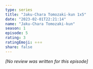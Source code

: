 ```yaml
---
type: series
title: "Jaku-Chara Tomozaki-kun 1x5"
date: "2023-02-01T22:21:14"
name: "Jaku-Chara Tomozaki-kun"
season: 1
episode: 5
rating: 3
ratingEmoji: ⭐️⭐️⭐️
share: false
---
```


*[No review was written for this episode]*
